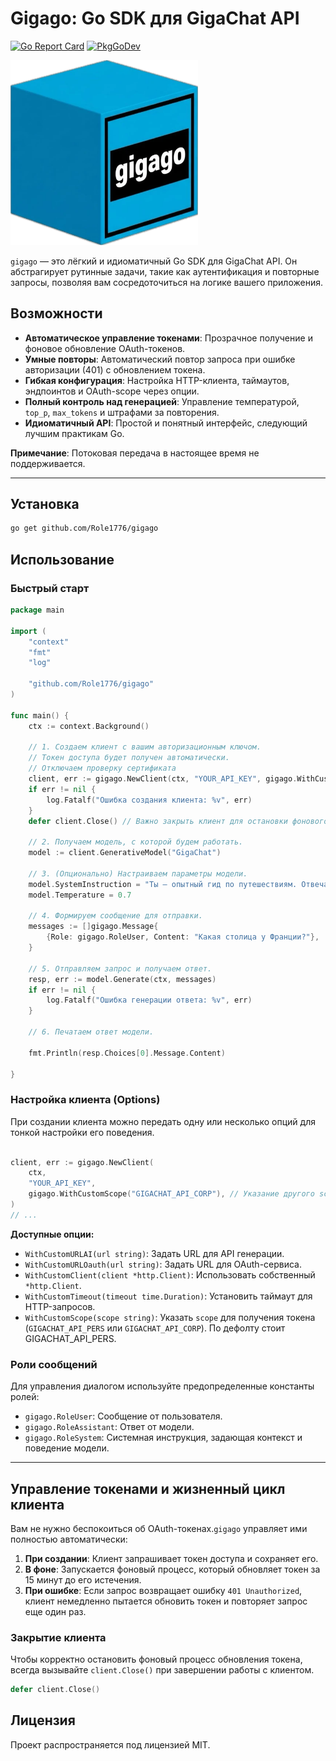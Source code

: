 # Gigago: Go SDK для GigaChat API
[![Go Report Card](https://goreportcard.com/badge/github.com/Role1776/gigago)](https://goreportcard.com/report/github.com/Role1776/gigago) [![PkgGoDev](https://pkg.go.dev/badge/github.com/Role1776/gigago)](https://pkg.go.dev/github.com/Role1776/gigago)
<p align="left">
  <img src="https://github.com/Role1776/gigago/blob/main/logo.webp" width="300">
</p>



`gigago` — это лёгкий и идиоматичный Go SDK для GigaChat API. Он абстрагирует рутинные задачи, такие как аутентификация и повторные запросы, позволяя вам сосредоточиться на логике вашего приложения.


## Возможности

- **Автоматическое управление токенами**: Прозрачное получение и фоновое обновление OAuth-токенов.
- **Умные повторы**: Автоматический повтор запроса при ошибке авторизации (401) с обновлением токена.
- **Гибкая конфигурация**: Настройка HTTP-клиента, таймаутов, эндпоинтов и OAuth-scope через опции.
- **Полный контроль над генерацией**: Управление температурой, `top_p`, `max_tokens` и штрафами за повторения.
- **Идиоматичный API**: Простой и понятный интерфейс, следующий лучшим практикам Go.
  
**Примечание**: Потоковая передача в настоящее время не поддерживается. 

---


## Установка

```bash
go get github.com/Role1776/gigago
```

## Использование

### Быстрый старт

```go
package main

import (
	"context"
	"fmt"
	"log"

	"github.com/Role1776/gigago"
)

func main() {
	ctx := context.Background()

	// 1. Создаем клиент с вашим авторизационным ключом.
	// Токен доступа будет получен автоматически.
	// Отключаем проверку сертификата
	client, err := gigago.NewClient(ctx, "YOUR_API_KEY", gigago.WithCustomInsecureSkipVerify(true))
	if err != nil {
		log.Fatalf("Ошибка создания клиента: %v", err)
	}
	defer client.Close() // Важно закрыть клиент для остановки фонового обновления токена.

	// 2. Получаем модель, с которой будем работать.
	model := client.GenerativeModel("GigaChat")

	// 3. (Опционально) Настраиваем параметры модели.
	model.SystemInstruction = "Ты — опытный гид по путешествиям. Отвечай кратко и по делу."
	model.Temperature = 0.7

	// 4. Формируем сообщение для отправки.
	messages := []gigago.Message{
		{Role: gigago.RoleUser, Content: "Какая столица у Франции?"},
	}

	// 5. Отправляем запрос и получаем ответ.
	resp, err := model.Generate(ctx, messages)
	if err != nil {
		log.Fatalf("Ошибка генерации ответа: %v", err)
	}

	// 6. Печатаем ответ модели.
	
    fmt.Println(resp.Choices[0].Message.Content)
	
}
```

### Настройка клиента (Options)

При создании клиента можно передать одну или несколько опций для тонкой настройки его поведения.

```go

client, err := gigago.NewClient(
    ctx,
    "YOUR_API_KEY",
    gigago.WithCustomScope("GIGACHAT_API_CORP"), // Указание другого scope
)
// ...
```

**Доступные опции:**

- `WithCustomURLAI(url string)`: Задать URL для API генерации.
- `WithCustomURLOauth(url string)`: Задать URL для OAuth-сервиса.
- `WithCustomClient(client *http.Client)`: Использовать собственный `*http.Client`.
- `WithCustomTimeout(timeout time.Duration)`: Установить таймаут для HTTP-запросов.
- `WithCustomScope(scope string)`: Указать `scope` для получения токена (`GIGACHAT_API_PERS` или `GIGACHAT_API_CORP`). По дефолту стоит GIGACHAT_API_PERS. 

### Роли сообщений

Для управления диалогом используйте предопределенные константы ролей:

- `gigago.RoleUser`: Сообщение от пользователя.
- `gigago.RoleAssistant`: Ответ от модели.
- `gigago.RoleSystem`: Системная инструкция, задающая контекст и поведение модели.

---
## Управление токенами и жизненный цикл клиента

Вам не нужно беспокоиться об OAuth-токенах.`gigago` управляет ими полностью автоматически:

1.  **При создании**: Клиент запрашивает токен доступа и сохраняет его.
2.  **В фоне**: Запускается фоновый процесс, который обновляет токен за 15 минут до его истечения.
3.  **При ошибке**: Если запрос возвращает ошибку `401 Unauthorized`, клиент немедленно пытается обновить токен и повторяет запрос еще один раз.

### Закрытие клиента

Чтобы корректно остановить фоновый процесс обновления токена, всегда вызывайте `client.Close()` при завершении работы с клиентом.

```go
defer client.Close()
```

## Лицензия

Проект распространяется под лицензией MIT.
